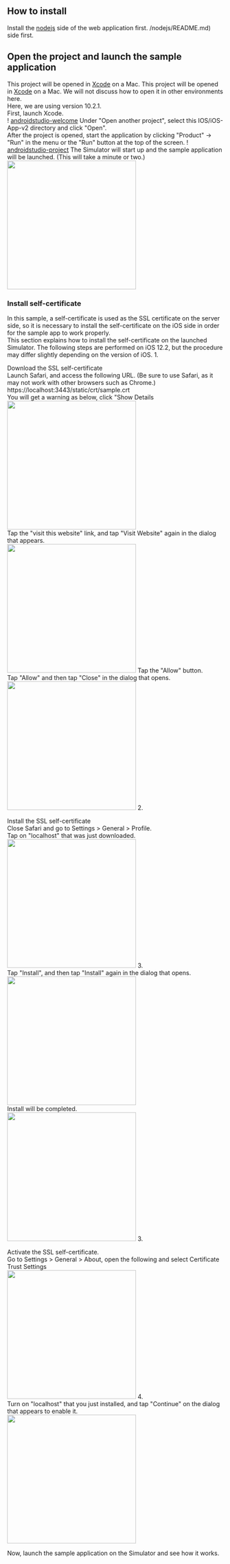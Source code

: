 ## How to install
Install the [nodejs](.../nodejs/README.md) side of the web application first. /nodejs/README.md) side first.

## Open the project and launch the sample application
This project will be opened in [Xcode](https://developer.apple.com/jp/xcode/) on a Mac. This project will be opened in [Xcode]() on a Mac. We will not discuss how to open it in other environments here.  
Here, we are using version 10.2.1.  
First, launch Xcode.  
! [androidstudio-welcome](docimg/xcode_open.png)
Under "Open another project", select this IOS/iOS-App-v2 directory and click "Open".  
After the project is opened, start the application by clicking "Product" -> "Run" in the menu or the "Run" button at the top of the screen.
! [androidstudio-project](docimg/xcode_project.png)
The Simulator will start up and the sample application will be launched. (This will take a minute or two.)  
<img src="docimg/simu_start.png" width="300">

### Install self-certificate
In this sample, a self-certificate is used as the SSL certificate on the server side, so it is necessary to install the self-certificate on the iOS side in order for the sample app to work properly.  
This section explains how to install the self-certificate on the launched Simulator.
The following steps are performed on iOS 12.2, but the procedure may differ slightly depending on the version of iOS. 1.

Download the SSL self-certificate  
Launch Safari, and access the following URL. (Be sure to use Safari, as it may not work with other browsers such as Chrome.)  
https://localhost:3443/static/crt/sample.crt  
You will get a warning as below, click "Show Details  
<img src="docimg/simu_warn.png" width="300">  
Tap the "visit this website" link, and tap "Visit Website" again in the dialog that appears.  
<img src="docimg/simu_warn-detail.png" width="300"> Tap the "Allow" button.  
Tap "Allow" and then tap "Close" in the dialog that opens.  
<img src="docimg/simu_allow-download.png" width="300"> 2.  

Install the SSL self-certificate  
Close Safari and go to Settings > General > Profile.  
Tap on "localhost" that was just downloaded.  
<img src="docimg/simu_profile.png" width="300"> 3.  
Tap "Install", and then tap "Install" again in the dialog that opens.  
<img src="docimg/simu_install-profile.png" width="300">  
Install will be completed.  
<img src="docimg/simu_success.png" width="300"> 3.  

Activate the SSL self-certificate.  
Go to Settings > General > About, open the following and select Certificate Trust Settings  
<img src="docimg/simu_about.png" width="300"> 4.  
Turn on "localhost" that you just installed, and tap "Continue" on the dialog that appears to enable it.  
<img src="docimg/simu_trust.png" width="300">  

Now, launch the sample application on the Simulator and see how it works.
